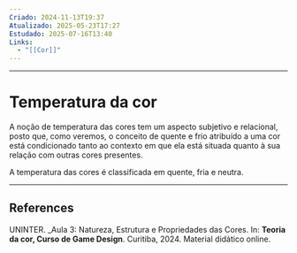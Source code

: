 ```yaml
---
Criado: 2024-11-13T19:37
Atualizado: 2025-05-23T17:27
Estudado: 2025-07-16T13:40
Links:
  - "[[Cor]]"
---
```

---
# Temperatura da cor

A noção de temperatura das cores tem um aspecto subjetivo e relacional, posto que, como veremos, o conceito de quente e frio atribuído a uma cor está condicionado tanto ao contexto em que ela está situada quanto à sua relação com outras cores presentes.

A temperatura das cores é classificada em quente, fria e neutra.

---
## References

UNINTER.  _Aula 3: Natureza, Estrutura e Propriedades das Cores. In: **Teoria da cor, Curso de Game Design**. Curitiba, 2024. Material didático online.